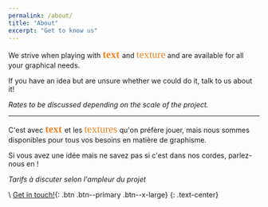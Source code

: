```yaml
---
permalink: /about/
title: "About"
excerpt: "Get to know us"
---
```

<link rel="stylesheet" href="https://fonts.googleapis.com/css?family=Akaya Telivigala|Bungee Shade">
<link rel="stylesheet" href="/roc/assets/css/fonts/stylesheet.css" type="text/css">


<style>
.emphasis {
    font-size: 150%;
    font-family: Akaya Telivigala;
    color: #EE8322;
}
r {  
  font-family: 'rubik-markerhatchregular';
  color: #EE8322;
  font-size: 150%;
}
big {
    font-size: 120%;    
}
or {
  color: ##EE8322
}
</style>


We strive when playing with <span class="emphasis"> **text** </span> and <r>texture</r> and are available for all your graphical needs.

If you have an idea but are unsure whether we could do it, talk to us about it!

*Rates to be discussed depending on the scale of the project.*

---

C'est avec <span class="emphasis"> **text** </span> et les <r>textures</r> qu'on préfère jouer, mais nous sommes disponibles pour tous vos besoins en matière de graphisme.

Si vous avez une idée mais ne savez pas si c'est dans nos cordes, parlez-nous en !

*Tarifs à discuter selon l'ampleur du projet*

\\
[Get in touch!](mailto:rhymesofcontraband@proton.me){: .btn .btn--primary .btn--x-large}
{: .text-center}
